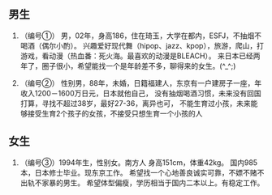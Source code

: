 ## 男生
1. （编号①） 男，02年，身高186，住在琦玉，大学在都内，ESFJ，不抽烟不喝酒（偶尔小酌）。
兴趣爱好现代舞（hipop、jazz、kpop），旅游，爬山，打游戏，看动漫（热血番：死火海。最喜欢的动漫是BLEACH）。
来日本已经两年了，圈子很小，希望能找一个是年龄差不多，聊得来的女生。(^_^;)  

2. （编号②）  性别男，88年，未婚，日籍福建人，东京有一户建房子一座，年收入1200－1600万日元，日本就他自己，
没有抽烟喝酒习惯，未来没有回国打算，寻找不超过38岁，最好27-36，离异也可，
不能生育过小孩，未来能够接受生育2个孩子的女孩，不接受只想生育一个小孩的人 









## 女生

1. （编号③）1994年生，性别女。南方人
身高151cm，体重42kg。
国内985本，日本修士毕业。现东京工作。
希望找一个心地善良诚实可靠，不嫖不赌不出轨不家暴的男生。
希望体型偏瘦，学历相当于国内二本以上。有稳定工作。 
